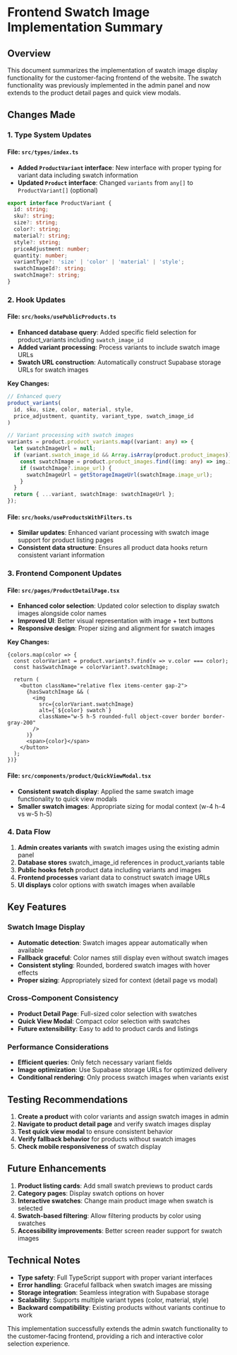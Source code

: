 # Frontend Swatch Image Implementation Summary

## Overview
This document summarizes the implementation of swatch image display functionality for the customer-facing frontend of the website. The swatch functionality was previously implemented in the admin panel and now extends to the product detail pages and quick view modals.

## Changes Made

### 1. Type System Updates

#### File: `src/types/index.ts`
- **Added `ProductVariant` interface**: New interface with proper typing for variant data including swatch information
- **Updated `Product` interface**: Changed `variants` from `any[]` to `ProductVariant[]` (optional)

```typescript
export interface ProductVariant {
  id: string;
  sku?: string;
  size?: string;
  color?: string;
  material?: string;
  style?: string;
  priceAdjustment: number;
  quantity: number;
  variantType?: 'size' | 'color' | 'material' | 'style';
  swatchImageId?: string;
  swatchImage?: string;
}
```

### 2. Hook Updates

#### File: `src/hooks/usePublicProducts.ts`
- **Enhanced database query**: Added specific field selection for product_variants including `swatch_image_id`
- **Added variant processing**: Process variants to include swatch image URLs
- **Swatch URL construction**: Automatically construct Supabase storage URLs for swatch images

**Key Changes:**
```typescript
// Enhanced query
product_variants(
  id, sku, size, color, material, style, 
  price_adjustment, quantity, variant_type, swatch_image_id
)

// Variant processing with swatch images
variants = product.product_variants.map((variant: any) => {
  let swatchImageUrl = null;
  if (variant.swatch_image_id && Array.isArray(product.product_images)) {
    const swatchImage = product.product_images.find((img: any) => img.id === variant.swatch_image_id);
    if (swatchImage?.image_url) {
      swatchImageUrl = getStorageImageUrl(swatchImage.image_url);
    }
  }
  return { ...variant, swatchImage: swatchImageUrl };
});
```

#### File: `src/hooks/useProductsWithFilters.ts`
- **Similar updates**: Enhanced variant processing with swatch image support for product listing pages
- **Consistent data structure**: Ensures all product data hooks return consistent variant information

### 3. Frontend Component Updates

#### File: `src/pages/ProductDetailPage.tsx`
- **Enhanced color selection**: Updated color selection to display swatch images alongside color names
- **Improved UI**: Better visual representation with image + text buttons
- **Responsive design**: Proper sizing and alignment for swatch images

**Key Changes:**
```tsx
{colors.map(color => {
  const colorVariant = product.variants?.find(v => v.color === color);
  const hasSwatchImage = colorVariant?.swatchImage;
  
  return (
    <button className="relative flex items-center gap-2">
      {hasSwatchImage && (
        <img
          src={colorVariant.swatchImage}
          alt={`${color} swatch`}
          className="w-5 h-5 rounded-full object-cover border border-gray-200"
        />
      )}
      <span>{color}</span>
    </button>
  );
})}
```

#### File: `src/components/product/QuickViewModal.tsx`
- **Consistent swatch display**: Applied the same swatch image functionality to quick view modals
- **Smaller swatch images**: Appropriate sizing for modal context (w-4 h-4 vs w-5 h-5)

### 4. Data Flow

1. **Admin creates variants** with swatch images using the existing admin panel
2. **Database stores** swatch_image_id references in product_variants table
3. **Public hooks fetch** product data including variants and images
4. **Frontend processes** variant data to construct swatch image URLs
5. **UI displays** color options with swatch images when available

## Key Features

### Swatch Image Display
- **Automatic detection**: Swatch images appear automatically when available
- **Fallback graceful**: Color names still display even without swatch images
- **Consistent styling**: Rounded, bordered swatch images with hover effects
- **Proper sizing**: Appropriately sized for context (detail page vs modal)

### Cross-Component Consistency
- **Product Detail Page**: Full-sized color selection with swatches
- **Quick View Modal**: Compact color selection with swatches
- **Future extensibility**: Easy to add to product cards and listings

### Performance Considerations
- **Efficient queries**: Only fetch necessary variant fields
- **Image optimization**: Use Supabase storage URLs for optimized delivery
- **Conditional rendering**: Only process swatch images when variants exist

## Testing Recommendations

1. **Create a product** with color variants and assign swatch images in admin
2. **Navigate to product detail page** and verify swatch images display
3. **Test quick view modal** to ensure consistent behavior
4. **Verify fallback behavior** for products without swatch images
5. **Check mobile responsiveness** of swatch display

## Future Enhancements

1. **Product listing cards**: Add small swatch previews to product cards
2. **Category pages**: Display swatch options on hover
3. **Interactive swatches**: Change main product image when swatch is selected
4. **Swatch-based filtering**: Allow filtering products by color using swatches
5. **Accessibility improvements**: Better screen reader support for swatch images

## Technical Notes

- **Type safety**: Full TypeScript support with proper variant interfaces
- **Error handling**: Graceful fallback when swatch images are missing
- **Storage integration**: Seamless integration with Supabase storage
- **Scalability**: Supports multiple variant types (color, material, style)
- **Backward compatibility**: Existing products without variants continue to work

This implementation successfully extends the admin swatch functionality to the customer-facing frontend, providing a rich and interactive color selection experience.
